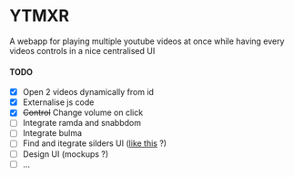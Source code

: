 # YTMXR

A webapp for playing multiple youtube videos at once while having every videos controls in a nice centralised UI


#### TODO

- [X] Open 2 videos dynamically from id
- [X] Externalise js code
- [X] ~~Control~~ Change volume on click
- [ ] Integrate ramda and snabbdom
- [ ] Integrate bulma
- [ ] Find and itegrate silders UI ([like this](https://github.com/Wikiki/bulma-slider) ?)
- [ ] Design UI (mockups ?)
- [ ] ...
